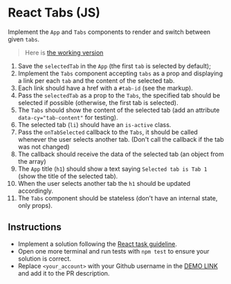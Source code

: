 # React Tabs (JS)

Implement the `App` and `Tabs` components to render and switch between given `tabs`.

> Here is [the working version](https://mate-academy.github.io/react_tabs)

1. Save the `selectedTab` in the `App` (the first `tab` is selected by default);
1. Implement the `Tabs` component accepting `tabs` as a prop and displaying a link per each `tab` and the content of the selected tab.
1. Each link should have a href with a `#tab-id` (see the markup).
1. Pass the `selectedTab` as a prop to the `Tabs`, the specified tab should be selected if possible
  (otherwise, the first tab is selected).
1. The `Tabs` should show the content of the selected tab (add an attribute `data-cy="tab-content"` for testing).
1. The selected tab (`li`) should have an `is-active` class.
1. Pass the `onTabSelected` callback to the `Tabs`, it should be called whenever the user selects another tab.
   (Don't call the callback if the tab was not changed)
1. The callback should receive the data of the selected tab (an object from the array)
1. The `App` title (`h1`) should show a text saying `Selected tab is Tab 1` (show the title of the selected tab).
1. When the user selects another tab the `h1` should be updated accordingly.
1. The `Tabs` component should be stateless (don't have an internal state, only props).

## Instructions

- Implement a solution following the [React task guideline](https://github.com/mate-academy/react_task-guideline#react-tasks-guideline).
- Open one more terminal and run tests with `npm test` to ensure your solution is correct.
- Replace `<your_account>` with your Github username in the [DEMO LINK](https://Vlad4567.github.io/react_tabs-js/) and add it to the PR description.
